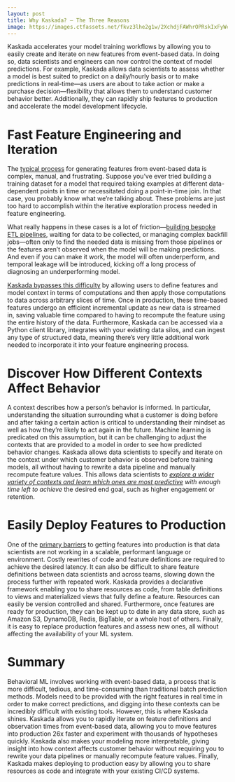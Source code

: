 ```yaml
---
layout: post
title: Why Kaskada? – The Three Reasons
image: https://images.ctfassets.net/fkvz3lhe2g1w/2XchdjFAWhrOPRskIxFyWc/c1fa37941af7eb93573d2046c6299425/Copy_of_Why_Kaskada_____For_Data_Scientists.png?w=2880
---
```

Kaskada accelerates your model training workflows by allowing you to easily create and iterate on new features from event-based data. In doing so, data scientists and engineers can now control the context of model predictions. For example, Kaskada allows data scientists to assess whether a model is best suited to predict on a daily/hourly basis or to make predictions in real-time—as users are about to take action or make a purchase decision—flexibility that allows them to understand customer behavior better. Additionally, they can rapidly ship features to production and accelerate the model development lifecycle.

# Fast Feature Engineering and Iteration

The  [typical process](https://kaskada.com/insights/why-you-need-a-unified-feature-engine-not-a-unified-compute-model)  for generating features from event-based data is complex, manual, and frustrating. Suppose you’ve ever tried building a training dataset for a model that required taking examples at different data-dependent points in time or necessitated doing a point-in-time join. In that case, you probably know what we’re talking about. These problems are just too hard to accomplish within the iterative exploration process needed in feature engineering.

What really happens in these cases is a lot of friction—[building bespoke ETL pipelines](https://kaskada.com/insights/why-kaskada), waiting for data to be collected, or managing complex backfill jobs—often only to find the needed data is missing from those pipelines or the features aren’t observed when the model will be making predictions. And even if you can make it work, the model will often underperform, and temporal leakage will be introduced, kicking off a long process of diagnosing an underperforming model.

[Kaskada bypasses this difficulty](https://kaskada.com/insights/6-factors-to-consider-when-evaluating-a-new-ml-tool)  by allowing users to define features and model context in terms of computations and then apply those computations to data across arbitrary slices of time. Once in production, these time-based features undergo an efficient incremental update as new data is streamed in, saving valuable time compared to having to recompute the feature using the entire history of the data. Furthermore, Kaskada can be accessed via a Python client library, integrates with your existing data silos, and can ingest any type of structured data, meaning there’s very little additional work needed to incorporate it into your feature engineering process.

# Discover How Different Contexts Affect Behavior

A context describes how a person’s behavior is informed. In particular, understanding the situation surrounding what a customer is doing before and after taking a certain action is critical to understanding their mindset as well as how they’re likely to act again in the future. Machine learning is predicated on this assumption, but it can be challenging to adjust the contexts that are provided to a model in order to see how predicted behavior changes. Kaskada allows data scientists to specify and iterate on the context under which customer behavior is observed before training models, all without having to rewrite a data pipeline and manually recompute feature values. This allows data scientists to  [_explore a wider variety of contexts and learn which ones are most predictive_](https://kaskada.com/insights/discover-how-different-model-contexts-affect-behavior) _with enough time left to achieve_  the desired end goal, such as higher engagement or retention.

# Easily Deploy Features to Production

One of the  [primary barriers](https://kaskada.com/insights/why-data-engineers-need-kaskada)  to getting features into production is that data scientists are not working in a scalable, performant language or environment. Costly rewrites of code and feature definitions are required to achieve the desired latency. It can also be difficult to share feature definitions between data scientists and across teams, slowing down the process further with repeated work. Kaskada provides a declarative framework enabling you to share resources as code, from table definitions to views and materialized views that fully define a feature. Resources can easily be version controlled and shared. Furthermore, once features are ready for production, they can be kept up to date in any data store, such as Amazon S3, DynamoDB, Redis, BigTable, or a whole host of others. Finally, it is easy to replace production features and assess new ones, all without affecting the availability of your ML system.

# Summary

Behavioral ML involves working with event-based data, a process that is more difficult, tedious, and time-consuming than traditional batch prediction methods. Models need to be provided with the right features in real time in order to make correct predictions, and digging into these contexts can be incredibly difficult with existing tools. However, this is where Kaskada shines. Kaskada allows you to rapidly iterate on feature definitions and observation times from event-based data, allowing you to move features into production 26x faster and experiment with thousands of hypotheses quickly. Kaskada also makes your modeling more interpretable, giving insight into how context affects customer behavior without requiring you to rewrite your data pipelines or manually recompute feature values. Finally, Kaskada makes deploying to production easy by allowing you to share resources as code and integrate with your existing CI/CD systems.